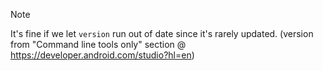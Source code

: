 > [!NOTE]
>  It's fine if we let `version` run out of date since it's rarely updated.
> (version from "Command line tools only" section @ https://developer.android.com/studio?hl=en)